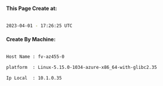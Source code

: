 
   
#### This Page Create at:

```bash

2023-04-01 - 17:26:25 UTC

```

#### Create By Machine:

```bash

Host Name : fv-az455-0

platform  : Linux-5.15.0-1034-azure-x86_64-with-glibc2.35

Ip Local  : 10.1.0.35

```

